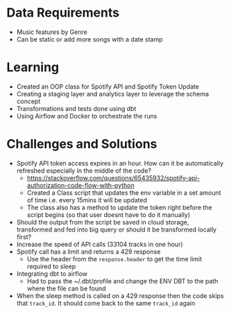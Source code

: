 # Data Requirements

- Music features by Genre
- Can be static or add more songs with a date stamp

# Learning
- Created an OOP class for Spotify API and Spotify Token Update
- Creating a staging layer and analytics layer to leverage the schema concept
- Transformations and tests done using dbt
- Using Airflow and Docker to orchestrate the runs

# Challenges and Solutions

- Spotify API token access expires in an hour. How can it be automatically refreshed especially in the middle of the code?
    - https://stackoverflow.com/questions/65435932/spotify-api-authorization-code-flow-with-python
    - Created a Class script that updates the env variable in a set amount of time i.e. every 15mins it will be updated
    - The class also has a method to update the token right before the script begins (so that user doesnt have to do it manually)
- Should the output from the script be saved in cloud storage, transformed and fed into big query or should it be transformed locally first?
- Increase the speed of API calls (33104 tracks in one hour)
- Spotify call has a limit and returns a 429 response
    - Use the header from the `response.header` to get the time limit required to sleep
- Integrating dbt to airflow
    - Had to pass the ~/.dbt/profile and change the ENV DBT to the path where the file can be found
- When the sleep method is called on a 429 response then the code skips that `track_id`. It should come back to the same `track_id` again

